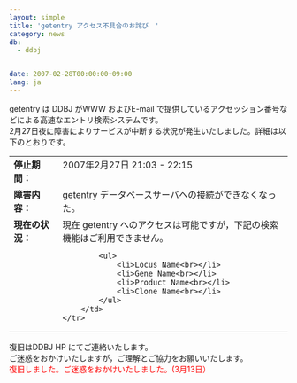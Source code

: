 ```yaml
---
layout: simple
title: 'getentry アクセス不具合のお詫び　'
category: news
db:
  - ddbj


date: 2007-02-28T00:00:00+09:00
lang: ja
---
```


<html>getentry は DDBJ がWWW およびE-mail で提供しているアクセッション番号などによる高速なエントリ検索システムです。<br>2月27日夜に障害によりサービスが中断する状況が発生いたしました。詳細は以下のとおりです。

<table border="0">
    <tr>
        <td valign="top"><b>停止期間：</b></td>
        <td valign="top">2007年2月27日 21:03 - 22:15 </td>
    </tr>
    <tr>
        <td valign="top"><b>障害内容：</b></td>
        <td>getentry データベースサーバへの接続ができなくなった。</td>
    </tr>
    <tr>
        <td valign="top"><b>現在の状況：</b></td>
        <td>現在 getentry へのアクセスは可能ですが，下記の検索機能はご利用できません。<br>

            <ul>
                <li>Locus Name<br></li>
                <li>Gene Name<br></li>
                <li>Product Name<br></li>
                <li>Clone Name<br></li>
            </ul>
        </td>
    </tr>
</table>

<p>復旧はDDBJ HP にてご連絡いたします。<br>ご迷惑をおかけいたしますが，ご理解とご協力をお願いいたします。<br>
    <font color="#ff0000">復旧しました。ご迷惑をおかけいたしました。(3月13日）</font>
</p>
</html>
